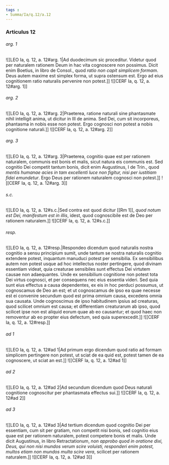 ```yaml
---
tags : 
- Summa/Ia/q.12/a.12
---
```


### Articulus 12

###### arg. 1
![[LEO Ia, q. 12, a. 12#arg. 1|Ad duodecimum sic proceditur. Videtur quod per naturalem rationem Deum in hac vita cognoscere non possimus. Dicit enim Boetius, in libro de Consol., quod *ratio non capit simplicem formam*. Deus autem maxime est simplex forma, ut supra ostensum est. Ergo ad eius cognitionem ratio naturalis pervenire non potest.]]
![[CERF Ia, q. 12, a. 12#arg. 1]]

###### arg. 2
![[LEO Ia, q. 12, a. 12#arg. 2|Praeterea, ratione naturali sine phantasmate nihil intelligit anima, ut dicitur in III de anima. Sed Dei, cum sit incorporeus, phantasma in nobis esse non potest. Ergo cognosci non potest a nobis cognitione naturali.]]
![[CERF Ia, q. 12, a. 12#arg. 2]]

###### arg. 3
![[LEO Ia, q. 12, a. 12#arg. 3|Praeterea, cognitio quae est per rationem naturalem, communis est bonis et malis, sicut natura eis communis est. Sed cognitio Dei competit tantum bonis, dicit enim Augustinus, I de Trin., quod *mentis humanae acies in tam excellenti luce non figitur, nisi per iustitiam fidei emundetur*. Ergo Deus per rationem naturalem cognosci non potest.]]
![[CERF Ia, q. 12, a. 12#arg. 3]]

###### s.c.
![[LEO Ia, q. 12, a. 12#s.c.|Sed contra est quod dicitur [[Rm 1]], *quod notum est Dei, manifestum est in illis*, idest, quod cognoscibile est de Deo per rationem naturalem.]]
![[CERF Ia, q. 12, a. 12#s.c.]]

###### resp.
![[LEO Ia, q. 12, a. 12#resp.|Respondeo dicendum quod naturalis nostra cognitio a sensu principium sumit, unde tantum se nostra naturalis cognitio extendere potest, inquantum manuduci potest per sensibilia. Ex sensibilibus autem non potest usque ad hoc intellectus noster pertingere, quod divinam essentiam videat, quia creaturae sensibiles sunt effectus Dei virtutem causae non adaequantes. Unde ex sensibilium cognitione non potest tota Dei virtus cognosci, et per consequens nec eius essentia videri. Sed quia sunt eius effectus a causa dependentes, ex eis in hoc perduci possumus, ut cognoscamus de Deo an est; et ut cognoscamus de ipso ea quae necesse est ei convenire secundum quod est prima omnium causa, excedens omnia sua causata. Unde cognoscimus de ipso habitudinem ipsius ad creaturas, quod scilicet omnium est causa; et differentiam creaturarum ab ipso, quod scilicet ipse non est aliquid eorum quae ab eo causantur; et quod haec non removentur ab eo propter eius defectum, sed quia superexcedit.]]
![[CERF Ia, q. 12, a. 12#resp.]]

###### ad 1
![[LEO Ia, q. 12, a. 12#ad 1|Ad primum ergo dicendum quod ratio ad formam simplicem pertingere non potest, ut sciat de ea quid est, potest tamen de ea cognoscere, ut sciat an est.]]
![[CERF Ia, q. 12, a. 12#ad 1]]

###### ad 2
![[LEO Ia, q. 12, a. 12#ad 2|Ad secundum dicendum quod Deus naturali cognitione cognoscitur per phantasmata effectus sui.]]
![[CERF Ia, q. 12, a. 12#ad 2]]

###### ad 3
![[LEO Ia, q. 12, a. 12#ad 3|Ad tertium dicendum quod cognitio Dei per essentiam, cum sit per gratiam, non competit nisi bonis, sed cognitio eius quae est per rationem naturalem, potest competere bonis et malis. Unde dicit Augustinus, in libro Retractationum, *non approbo quod in oratione dixi, Deus, qui non nisi mundos verum scire voluisti, responderi enim potest, multos etiam non mundos multa scire vera*, scilicet per rationem naturalem.]]
![[CERF Ia, q. 12, a. 12#ad 3]]

